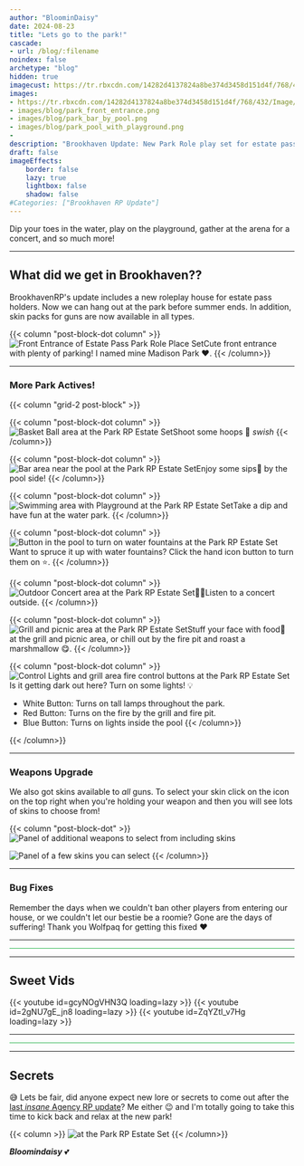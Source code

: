```yaml
---
author: "BloominDaisy"
date: 2024-08-23
title: "Lets go to the park!"
cascade:
- url: /blog/:filename
noindex: false
archetype: "blog"
hidden: true
imagecust: https://tr.rbxcdn.com/14282d4137824a8be374d3458d151d4f/768/432/Image/Png
images:
- https://tr.rbxcdn.com/14282d4137824a8be374d3458d151d4f/768/432/Image/Png
- images/blog/park_front_entrance.png
- images/blog/park_bar_by_pool.png
- images/blog/park_pool_with_playground.png
- 
description: "Brookhaven Update: New Park Role play set for estate pass holders"
draft: false
imageEffects:
    border: false
    lazy: true
    lightbox: false
    shadow: false
#Categories: ["Brookhaven RP Update"]
---
```


Dip your toes in the water, play on the playground, gather at the arena for a concert, and so much more!

---

## What did we get in Brookhaven??

BrookhavenRP's update includes a new roleplay house for estate pass holders. Now we can hang out at the park before summer ends. In addition, skin packs for guns are now available in all types.

{{< column "post-block-dot column" >}}
![Front Entrance of Estate Pass Park Role Place Set](/images/blog/park_front_entrance.png)Cute front entrance with plenty of parking! I named mine Madison Park :heart:.
{{< /column>}}

---

### More Park Actives!

{{< column "grid-2 post-block" >}}

{{< column "post-block-dot column" >}}
![Basket Ball area at the Park RP Estate Set](/images/blog/park_basketball_area.png)Shoot some hoops :basketball: _swish_
{{< /column>}}

{{< column "post-block-dot column" >}}
![Bar area near the pool at the Park RP Estate Set](/images/blog/park_bar_by_pool.png)Enjoy some sips🍹 by the pool side!
{{< /column>}}

{{< column "post-block-dot column" >}}
![Swimming area with Playground at the Park RP Estate Set](/images/blog/park_pool_with_playground.png)Take a dip and have fun at the water park.
{{< /column>}}

{{< column "post-block-dot column" >}}
![Button in the pool to turn on water fountains at the Park RP Estate Set](/images/blog/park_pool_fountain_control_button.png)Want to spruce it up with water fountains? Click the hand icon button to turn them on :star:.
{{< /column>}}

{{< column "post-block-dot column" >}}
![Outdoor Concert area at the Park RP Estate Set](/images/blog/park_concert_area.png)🎵🎶Listen to a concert outside.
{{< /column>}}

{{< column "post-block-dot column" >}}
![Grill and picnic area at the Park RP Estate Set](/images/blog/park_grilling_and_campfire.png)Stuff your face with food🍔 at the grill and picnic area, or chill out by the fire pit and roast a marshmallow 😋.
{{< /column>}}

{{< column "post-block-dot column" >}}
![Control Lights and grill area fire control buttons at the Park RP Estate Set](/images/blog/park_control_buttons.png)Is it getting dark out here? Turn on some lights! 💡
- White Button: Turns on tall lamps throughout the park.
- Red Button: Turns on the fire by the grill and fire pit.
- Blue Button: Turns on lights inside the pool
{{< /column>}}

{{< /column>}}


---

### Weapons Upgrade

We also got skins available to _all_ guns. To select your skin click on the icon on the top right when you're holding your weapon and then you will see lots of skins to choose from!

{{< column "post-block-dot" >}}
![Panel of additional weapons to select from including skins](/images/blog/gun_skins_selection_panel.png?height=100px)

![Panel of a few skins you can select](/images/blog/gun_skins.png?height=100px)
{{< /column>}}


---

### Bug Fixes

Remember the days when we couldn't ban other players from entering our house, or we couldn't let our bestie be a roomie? Gone are the days of suffering! Thank you Wolfpaq for getting this fixed :heart:


---

<hr style="background-color: #28b44c" size=8 class="post-block">

---

## Sweet Vids

<div class="grid-2 post-vid-dot">
{{< youtube id=gcyNOgVHN3Q loading=lazy >}}
{{< youtube id=2gNU7gE_jn8 loading=lazy >}}
{{< youtube id=ZqYZtl_v7Hg loading=lazy >}}
</div>

---

<hr style="background-color: #28b44c" size=8 class="post-block">

---

## Secrets

😅 Lets be fair, did anyone expect new lore or secrets to come out after the [last _insane_ Agency RP update](/blog/agency_rp_secrets/)? Me either :wink: and I'm totally going to take this time to kick back and relax at the new park!

{{< column >}}
![at the Park RP Estate Set](/images/blog/park_daisy_reading_a_book_on_hammock.png)
{{< /column>}}

_**Bloomindaisy**_ <span class="nowrap"><span class="emojify">💕</span>